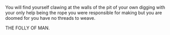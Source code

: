 You will find yourself
clawing at the walls of the pit of your own digging
with your only help being the rope you were responsible for making
but you are doomed
for you have no threads to weave.

THE FOLLY OF MAN.